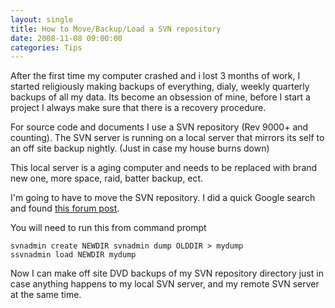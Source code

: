 ```yaml
---
layout: single
title: How to Move/Backup/Load a SVN repository 
date: 2008-11-08 09:00:00
categories: Tips
---
```

After the first time my computer crashed and i lost 3 months of work, I started religiously making backups of everything, dialy, weekly quarterly backups of all my data. Its become an obsession of mine, before I start a project I always make sure that there is a recovery procedure.

For source code and documents I use a SVN repository (Rev 9000+ and counting). The SVN server is running on a local server that mirrors its self to an off site backup nightly. (Just in case my house burns down)

This local server is a aging computer and needs to be replaced with brand new one, more space, raid, batter backup, ect.

I'm going to have to move the SVN repository.
I did a quick Google search and found <a href="http://svn.haxx.se/users/archive-2006-12/0424.shtml">this forum post</a>.

You will need to run this from command prompt

<code>svnadmin create NEWDIR
svnadmin dump OLDDIR &gt; mydump
ssvnadmin load NEWDIR mydump</code>

Now I can make off site DVD backups of my SVN repository directory just in case anything happens to my local SVN server, and my remote SVN server at the same time.
